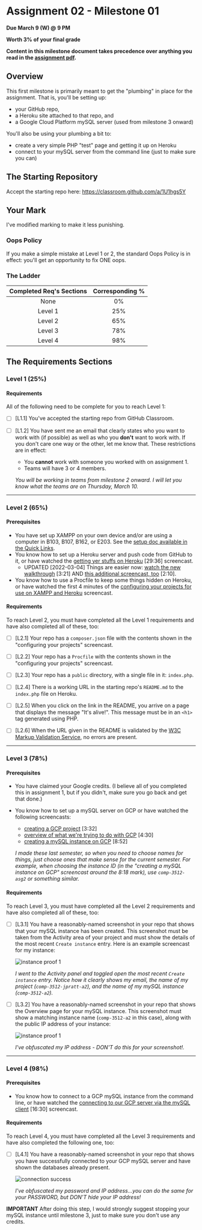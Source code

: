 # Assignment 02 - Milestone 01

**Due March 9 (W) @ 9 PM**

**Worth 3% of your final grade**

**Content in this milestone document takes precedence over anything you read in the [assignment pdf](comp-3512-a2-v1.pdf).**

## Overview

This first milestone is primarily meant to get the "plumbing" in place for the assignment. That is, you'll be setting up:

- your GitHub repo, 
- a Heroku site attached to that repo, and
- a Google Cloud Platform mySQL server (used from milestone 3 onward)

You'll also be using your plumbing a bit to:

- create a very simple PHP "test" page and getting it up on Heroku 
- connect to your mySQL server from the command line (just to make sure you can)


## The Starting Repository

Accept the starting repo here: https://classroom.github.com/a/1U1hgs5Y

## Your Mark

I've modified marking to make it less punishing.  

### Oops Policy

If you make a simple mistake at Level 1 or 2, the standard Oops Policy is in effect: you'll get an opportunity to fix ONE oops.

### The Ladder

| Completed Req's Sections | Corresponding % |
| :----------------------: | :-------------: |
|           None           |       0%        |
|         Level 1          |       25%       |
|         Level 2          |       65%       |
|         Level 3          |       78%       |
|         Level 4          |       98%       |


## The Requirements Sections

### Level 1 (25%)

#### Requirements

All of the following need to be complete for you to reach Level 1:

- [ ] [L1.1] You've accepted the starting repo from GitHub Classroom.

- [ ] [L1.2] You have sent me an email that clearly states who you want to work with (if possible) as well as who you **don't** want to work with. If you don't care one way or the other, let me know that. These restrictions are in effect:
  - You **cannot** work with someone you worked with on assignment 1.
  - Teams will have 3 or 4 members.

  _You will be working in teams from milestone 2 onward. I will let you know what the teams are on Thursday, March 10._

---

### Level 2 (65%)

#### Prerequisites

- You have set up XAMPP on your own device and/or are using a computer in B103, B107, B162, or E203. See the [setup doc available in the Quick Links](https://github.com/MRU-CSIS-3512-202201-001/xampp-setup).
- You know how to set up a Heroku server and push code from GitHub to it, or have watched the [getting yer stuffs on Heroku](https://youtu.be/r_Ft9TnUTkQ) [29:36] screencast.
  - UPDATED [2022-03-04] Things are easier now: [watch the new walkthrough](https://watch.screencastify.com/v/mosGzDZfUroihFovmSZI) [3:21] AND [this additional screencast, too](https://watch.screencastify.com/v/gF7fH7nHKfgDg8cImQ04) [2:10].
- You know how to use a Procfile to keep some things hidden on Heroku, or have watched the first 4 minutes of the [configuring your projects for use on XAMPP and Heroku](https://youtu.be/YNljMRhRkAA) screencast.

#### Requirements

To reach Level 2, you must have completed all the Level 1 requirements and have also completed all of these, too:

- [ ] [L2.1] Your repo has a `composer.json` file with the contents shown in the "configuring your projects" screencast.

- [ ] [L2.2] Your repo has a `Procfile` with the contents shown in the "configuring your projects" screencast.

- [ ] [L2.3] Your repo has a `public` directory, with a single file in it: `index.php`.

- [ ] [L2.4] There is a working URL in the starting repo's `README.md` to the `index.php` file on Heroku.

- [ ] [L2.5] When you click on the link in the README, you arrive on a page that displays the message "It's alive!". This message must be in an `<h1>` tag generated using PHP. 

- [ ] [L2.6]  When the URL given in the README is validated by the [W3C Markup Validation Service](https://validator.w3.org/), no errors are present.

---

### Level 3 (78%)

#### Prerequisites

- You have claimed your Google credits. (I believe all of you completed this in assignment 1, but if you didn't, make sure you go back and get that done.)
  
- You know how to set up a mySQL server on GCP or have watched the following screencasts:
  - [creating a GCP project](https://youtu.be/0OSHSaeetwA) [3:32]
  - [overview of what we're trying to do with GCP](https://youtu.be/I3DbbhabyN0) [4:30]
  - [creating a mySQL instance on GCP](https://youtu.be/EF--K_Kmovc) [8:52]

  _I made these last semester, so when you need to choose names for things, just choose ones that make sense for the current semester. For example, when choosing the instance ID (in the "creating a mySQL instance on GCP" screencast around the 8:18 mark), use `comp-3512-asg2` or something similar._


#### Requirements

To reach Level 3, you must have completed all the Level 2 requirements and have also completed all of these, too:

- [ ] [L3.1] You have a reasonably-named screenshot in your repo that shows that your mySQL instance has been created. This screenshot must be taken from the Activity area of your project and must show the details of the most recent `Create instance` entry. Here is an example screencast for my instance:

  ![instance proof 1](images/gcp-instance-creation-proof.png)

  _I went to the Activity panel and toggled open the most recent `Create instance` entry. Notice how it clearly shows my email, the name of my project (`comp-3512-jpratt-a2`), and the name of my mySQL instance (`comp-3512-a2`)._

- [ ] [L3.2] You have a reasonably-named screenshot in your repo that shows the Overview page for your mySQL instance. This screenshot must show a matching instance name (`comp-3512-a2` in this case), along with the public IP address of your instance:

  ![instance proof 1](images/gcp-instance-creation-proof-2.png)

  _I've obfuscated my IP address - DON'T do this for your screenshot!._

---

### Level 4 (98%)

#### Prerequisites

- You know how to connect to a GCP mySQL instance from the command line, or have watched the [connecting to our GCP server via the mySQL client](https://youtu.be/H_5_1yQO_1U) [16:30] screencast.


#### Requirements

To reach Level 4, you must have completed all the Level 3 requirements and have also completed the following one, too:
 
 - [ ] [L4.1] You have a reasonably-named screenshot in your repo that shows you have successfully connected to your GCP mySQL server and have shown the databases already present.

    ![connection success](images/successful-connection.png)

    _I've obfuscated my password and IP address...you can do the same for your PASSWORD, but DON'T hide your IP address!_

**IMPORTANT**
After doing this step, I would strongly suggest stopping your mySQL instance until milestone 3, just to make sure you don't use any credits.
